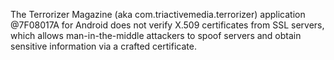 The Terrorizer Magazine (aka com.triactivemedia.terrorizer) application @7F08017A for Android does not verify X.509 certificates from SSL servers, which allows man-in-the-middle attackers to spoof servers and obtain sensitive information via a crafted certificate.